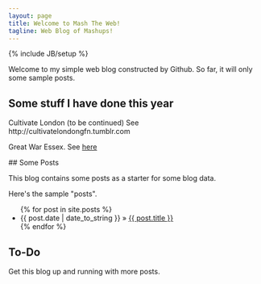 ```yaml
---
layout: page
title: Welcome to Mash The Web!
tagline: Web Blog of Mashups!
---
```

{% include JB/setup %}

Welcome to my simple web blog constructed by Github. So far, it will only some sample posts.

## Some stuff I have done this year

<p>
Cultivate London (to be continued) See http://cultivatelondongfn.tumblr.com
</p>
<p>
Great War Essex. See <a href="http://mashtheweb.github.io/greatwaressex.html">here</a>
</p>
## Some Posts

This blog contains some posts as a starter for some blog data.

Here's the sample "posts".

<ul class="posts">
  {% for post in site.posts %}
    <li><span>{{ post.date | date_to_string }}</span> &raquo; <a href="{{ BASE_PATH }}{{ post.url }}">{{ post.title }}</a></li>
  {% endfor %}
</ul>

## To-Do

Get this blog up and running with more posts.


